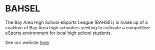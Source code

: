 # BAHSEL

The Bay Area High School eSports League (BAHSEL) is made up of a coalition of Bay Area high schoolers seeking to cultivate a competitive eSports environment for local high school students.

See our webiste [here](https://bahsel.github.io)
